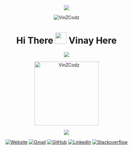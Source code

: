<p align="center">
  <img src="https://capsule-render.vercel.app/api?type=waving&height=200&color=gradient&text=Welcome%20to%20Vinay'z%20GitHub!&reversal=true&textBg=false&animation=twinkling&fontSize=60"/>
</p>
<p align="center"> <img src="https://komarev.com/ghpvc/?username=VinZCodz&label=VinZCodz&color=orange&style=flat" alt="VinZCodz" /> </p>
<h1 align="center"> Hi There <img src="https://media.giphy.com/media/hvRJCLFzcasrR4ia7z/giphy.gif" width="35"> Vinay Here</h1>
<p align="center">
  <a href="https://github.com/DenverCoder1/readme-typing-svg"><img src="https://readme-typing-svg.herokuapp.com?lines=Full-Stack+Developer;%20AI%20|%20ML%20Enthusiast;Pro-Active+Learner;Love+Writing+Code&center=true&width=500&height=50&font=georgia"></a>
</p>
<p align="center">
  <img src="https://github-readme-streak-stats.herokuapp.com/?user=VinZCodz&theme=black-ice&layout=compact" height="200px" alt="VinZCodz" />
</p>
<p align="center">
  <img src="https://github-profile-summary-cards.vercel.app/api/cards/profile-details?username=VinZCodz&theme=github_dark"/>
</p>
<p align="center">
  <a href="https://vinayztake.wordpress.com/"><img src="https://img.icons8.com/bubbles/50/000000/web.png" alt="Website"/></a>
  <a href="mailto:vinay.swamyhm@gmail.com"><img src="https://img.icons8.com/bubbles/50/000000/gmail.png" alt="Gmail"/></a>
  <a href="https://github.com/VinZCodz?tab=repositories"><img src="https://img.icons8.com/bubbles/50/000000/github.png" alt="GitHub"/></a>
  <a href="https://www.linkedin.com/in/vinay-hm/"><img src="https://img.icons8.com/bubbles/50/000000/linkedin.png" alt="LinkedIn"/></a>
  <a href="https://stackoverflow.com/users/17446912/vinzcodz"><img src="https://img.icons8.com/bubbles/50/000000/stack.png" alt="Stackoverflow"/></a>
</p>
